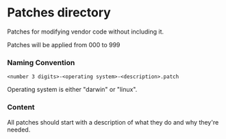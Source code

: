 # Patches directory
Patches for modifying vendor code without including it.

Patches will be applied from 000 to 999

### Naming Convention

`<number 3 digits>-<operating system>-<description>.patch`

Operating system is either "darwin" or "linux".

### Content

All patches should start with a description of what they do and why they're needed.